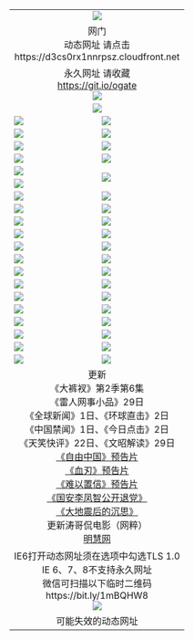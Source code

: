 ﻿<table>
  <tr></tr>
  <tr><td colspan=2 align=center><img src="https://cloud.githubusercontent.com/assets/11880933/13434984/f430fae2-e012-11e5-814f-c2df1e82b247.jpg" /></td></tr>
  <tr><td colspan=2 align=center>网门<br>动态网址 请点击
<br>https://d3cs0rx1nnrpsz.cloudfront.net
    </td>
  </tr>
  <tr>
    <td colspan=2 align=center>永久网址 请收藏<br/><a href="https://git.io/ogate" target="_blank">https://git.io/ogate</a><br/><a href="https://d3cs0rx1nnrpsz.cloudfront.net/Up/0WMGDL2.png" target="_blank"><img src="https://d3cs0rx1nnrpsz.cloudfront.net/Up/0WMGD2.png"/></a></td>
    <!--td align=center>临时网址 微信用<br/><a href="https://bit.ly/1mBQHW8" target="_blank">https://bit.ly/1mBQHW8</a><br/><a href="https://d3cs0rx1nnrpsz.cloudfront.net/Up/0WMGDL3.png" target="_blank"><img src="https://d3cs0rx1nnrpsz.cloudfront.net/Up/0WMGD3.png"/></a></td-->
  </tr>
  <tr>
    <td colspan=2 align=center><a href="https://d3cs0rx1nnrpsz.cloudfront.net/ogUP.aspx?name=0oGate.apk" target="_blank"><img src="https://d3cs0rx1nnrpsz.cloudfront.net/Up/0WMAZ.jpg" /></a></td>
  </tr>
  <tr>
    <td><a href="https://d3cs0rx1nnrpsz.cloudfront.net/ogNice.aspx" target="_blank"><img src="https://d3cs0rx1nnrpsz.cloudfront.net/Up/0WCYY.jpg" /></a></td>
    <td><a href="https://d3cs0rx1nnrpsz.cloudfront.net/onCO.aspx?ob=600%E4%BA%8B%E7%89%A9&op=%E5%A2%9E%E5%88%A0%E6%94%B9&args=WH1~%23%E7%B1%BB%E5%9E%8B6%E6%96%B0%E9%97%BB%7c%23%E7%B1%BB%E5%9E%8B6%E8%AF%84%E8%AE%BA&mode=" target="_blank"><img src="https://d3cs0rx1nnrpsz.cloudfront.net/Up/0WZTT.jpg" /></a></td> 
  </tr>
  <tr>
    <td><a href="https://d3cs0rx1nnrpsz.cloudfront.net/ogDY.aspx" target="_blank"><img src="https://d3cs0rx1nnrpsz.cloudfront.net/Up/0FK.jpg" /></a></td>
    <td><a href="https://d3cs0rx1nnrpsz.cloudfront.net/ogST.aspx" target="_blank"><img src="https://d3cs0rx1nnrpsz.cloudfront.net/Up/0ST.jpg" /></a></td> 
  </tr>
  <tr>
    <!--td rowspan=2><a href="https://d3cs0rx1nnrpsz.cloudfront.net/ogUP.aspx?name=WJ.mp4&count=T:1,480P:1" target="_blank"><img src="https://d3cs0rx1nnrpsz.cloudfront.net/Up/WJ.jpg" /></a></td-->
    <td><a href="https://d3cs0rx1nnrpsz.cloudfront.net/ogUP.aspx?name=11DKC.mp4&count=T:2,2:6,1:16" target="_blank"><img src="https://d3cs0rx1nnrpsz.cloudfront.net/Up/11DKC.jpg" /></a></td> 
    <td><div><a href="https://d3cs0rx1nnrpsz.cloudfront.net/ogUP.aspx?name=LRWS.mp4&count=7B:8,6B:44,5A:10,5B:35,4A:14,4B:19,3A:10,3B:26,2A:16,2B:21,1A:23,1B:29&current=7B:8" target="_blank"><img src="https://d3cs0rx1nnrpsz.cloudfront.net/Up/LRWS.jpg" /></a></td>
   </tr>
  <tr>
    <td><a href="https://d3cs0rx1nnrpsz.cloudfront.net/ogUP.aspx?name=LRSH.mp4&count=W:13,2:10" target="_blank"><img src="https://d3cs0rx1nnrpsz.cloudfront.net/Up/LRSH.jpg" /></a></td>
    <td><a href="https://d3cs0rx1nnrpsz.cloudfront.net/ogUP.aspx?name=BYWXY.mp4" target="_blank"><img src="https://d3cs0rx1nnrpsz.cloudfront.net/Up/BYWXY.jpg" /></a></td>
  </tr>
  <tr>
    <td><a href="https://d3cs0rx1nnrpsz.cloudfront.net/ogUP.aspx?name=JQR.mp4&count=2" target="_blank"><img src="https://d3cs0rx1nnrpsz.cloudfront.net/Up/JQR.jpg" /></a></td>   
    <td rowspan=2><a href="https://d3cs0rx1nnrpsz.cloudfront.net/ogUP.aspx?name=JP.mp4&count=9" target="_blank"><img src="https://d3cs0rx1nnrpsz.cloudfront.net/Up/JP.jpg" /></td>
  </tr>
  <tr>
    <td><a href="https://d3cs0rx1nnrpsz.cloudfront.net/ogUP.aspx?name=WH.mp4" target="_blank"><img src="https://d3cs0rx1nnrpsz.cloudfront.net/Up/WH.jpg" /></a></td>
  </tr>
  <tr>
    <td><a href="https://d3cs0rx1nnrpsz.cloudfront.net/ogUP.aspx?name=SSZJ.mp4&count=SP:6,480P:8" target="_blank"><img src="https://d3cs0rx1nnrpsz.cloudfront.net/Up/SSZJ.jpg" /></a></td>
    <td><a href="https://d3cs0rx1nnrpsz.cloudfront.net/ogUP.aspx?name=ZY.mp4&count=2015:16" target="_blank"><img src="https://d3cs0rx1nnrpsz.cloudfront.net/Up/ZY.jpg" /></a</td>
  </tr>
  <tr>
    <td><a href="https://d3cs0rx1nnrpsz.cloudfront.net/ogUP.aspx?name=XTFY.mp4&count=B:2,A:24" target="_blank"><img src="https://d3cs0rx1nnrpsz.cloudfront.net/Up/XTFY.jpg" /></a></td>
    <td><a href="https://d3cs0rx1nnrpsz.cloudfront.net/ogUP.aspx?name=1XQK.mp4&count=13" target="_blank"><img src="https://d3cs0rx1nnrpsz.cloudfront.net/Up/1XQK.jpg" /></a</td>
  </tr>
  <tr>
    <td><a href="https://d3cs0rx1nnrpsz.cloudfront.net/ogUP.aspx?name=1LYF.mp4&count=2" target="_blank"><img src="https://d3cs0rx1nnrpsz.cloudfront.net/Up/1LYF0.jpg" /></a></td>
    <td><a href="https://d3cs0rx1nnrpsz.cloudfront.net/ogUP.aspx?name=1ZGC.mp4&count=6" target="_blank"><img src="https://d3cs0rx1nnrpsz.cloudfront.net/Up/1ZGC0.jpg" /></a></td>
  </tr>
  <tr>
    <td><a href="https://d3cs0rx1nnrpsz.cloudfront.net/ogUP.aspx?name=1ZKM.mp4&count=3&current=3" target="_blank"><img src="https://d3cs0rx1nnrpsz.cloudfront.net/Up/1ZKM0.jpg" /></a></td>  
    <td><a href="https://d3cs0rx1nnrpsz.cloudfront.net/ogUP.aspx?name=1WWY.mp4&count=6&current=6" target="_blank"><img src="https://d3cs0rx1nnrpsz.cloudfront.net/Up/1WWY0.jpg" /></a></td>
  </tr>
  <tr>
    <td><a href="https://d3cs0rx1nnrpsz.cloudfront.net/ogUP.aspx?name=10JGY.mp4&count=3" target="_blank"><img src="https://d3cs0rx1nnrpsz.cloudfront.net/Up/10JGY0.jpg" /></a></td>
    <td><a href="https://d3cs0rx1nnrpsz.cloudfront.net/ogUP.aspx?name=10CYS.mp4&count=2" target="_blank"><img src="https://d3cs0rx1nnrpsz.cloudfront.net/Up/10CYS0.jpg" /></a></td>
  </tr>
  <tr>
    <td><a href="https://d3cs0rx1nnrpsz.cloudfront.net/ogUP.aspx?name=4SQQ.mp4&count=201603:1,201602:20,201601:21&current=201603:1" target="_blank"><img src="https://d3cs0rx1nnrpsz.cloudfront.net/Up/4SQQ0.jpg"/></a></td>
    <td><a href="https://d3cs0rx1nnrpsz.cloudfront.net/ogUP.aspx?name=4SHQ.mp4&count=201603:2,201602:27,201601:28&current=201603:2" target="_blank"><img src="https://d3cs0rx1nnrpsz.cloudfront.net/Up/4SHQ0.jpg"/></a></td>
  </tr>
  <tr>
    <td><a href="https://d3cs0rx1nnrpsz.cloudfront.net/ogUP.aspx?name=4SZG.mp4&count=201603:1,201602:21,201601:23&current=201603:1" target="_blank"><img src="https://d3cs0rx1nnrpsz.cloudfront.net/Up/4SZG0.jpg"/></a></td>
    <td><a href="https://d3cs0rx1nnrpsz.cloudfront.net/ogUP.aspx?name=4SDJ.mp4&count=201603A:2,201603B:2,201602A:24,201602B:7,201601A:48,201601B:6&current=201603A:2" target="_blank"><img src="https://d3cs0rx1nnrpsz.cloudfront.net/Up/4SDJ0.jpg"/></a></td>
  </tr>
  <tr>
    <td><a href="https://d3cs0rx1nnrpsz.cloudfront.net/ogUP.aspx?name=4CTX.mp4&count=201602:3,201601:4&current=201602:3" target="_blank"><img src="https://d3cs0rx1nnrpsz.cloudfront.net/Up/4CTX0.jpg"/></a></td>
    <td><a href="https://d3cs0rx1nnrpsz.cloudfront.net/ogUP.aspx?name=4CWZ.mp4&count=201602:4,201601:4&current=201602:4" target="_blank"><img src="https://d3cs0rx1nnrpsz.cloudfront.net/Up/4CWZ0.jpg"/></a></td>
  </tr>
  <tr>
    <td><a href="https://d3cs0rx1nnrpsz.cloudfront.net/onUP.aspx?name=https://dwsfx5awq5vcc.cloudfront.net/" target="_blank"><img src="https://d3cs0rx1nnrpsz.cloudfront.net/Up/0DTW.jpg"/></a></td>
    <td><a href="https://d3cs0rx1nnrpsz.cloudfront.net/onUP.aspx?name=https://d240ns8up8earz.cloudfront.net/acenter/" target="_blank"><img src="https://d3cs0rx1nnrpsz.cloudfront.net/Up/0TDW.jpg" /></a></td>
  </tr>
  <tr>
    <td><a href="https://d3cs0rx1nnrpsz.cloudfront.net/onUP.aspx?name=https://d4508d6vomz2p.cloudfront.net/gb/nsc413.htm" target="_blank"><img src="https://d3cs0rx1nnrpsz.cloudfront.net/Up/0DJY.jpg" /></a></td>
    <td><a href="https://d3cs0rx1nnrpsz.cloudfront.net/onUP.aspx?name=https://d3bxwq7vzudb5l.cloudfront.net/xtr/gb/prog204.html" target="_blank"><img src="https://d3cs0rx1nnrpsz.cloudfront.net/Up/0XTR.jpg" /></a></td>
  </tr>
  <tr>
    <td><a href="https://d3cs0rx1nnrpsz.cloudfront.net/onUP.aspx?name=https://d3aj00iefsmfgc.cloudfront.net/" target="_blank"><img src="https://d3cs0rx1nnrpsz.cloudfront.net/Up/0MHW.jpg" /></a></td>
    <td><a href="https://d3cs0rx1nnrpsz.cloudfront.net/onUP.aspx?name=https://d1lcj91uv80klr.cloudfront.net/" target="_blank"><img src="https://d3cs0rx1nnrpsz.cloudfront.net/Up/0ZJW.jpg" /></a></td>
  </tr>
  <tr>
    <td><a href="https://d3cs0rx1nnrpsz.cloudfront.net/ogUP.aspx?name=0FG.zip" target="_blank"><img src="https://d3cs0rx1nnrpsz.cloudfront.net/Up/0FG.jpg" /></a></td>
    <td><a href="https://d3cs0rx1nnrpsz.cloudfront.net/ogUP.aspx?name=0FGA.apk" target="_blank"><img src="https://d3cs0rx1nnrpsz.cloudfront.net/Up/0FGA.jpg" /></a></td>
  </tr>
  <tr>
    <td><a href="https://d3cs0rx1nnrpsz.cloudfront.net/ogUP.aspx?name=0U.zip" target="_blank"><img src="https://d3cs0rx1nnrpsz.cloudfront.net/Up/0U.jpg" /></a></td>
    <td><a href="https://d3cs0rx1nnrpsz.cloudfront.net/ogUP.aspx?name=0UA.apk" target="_blank"><img src="https://d3cs0rx1nnrpsz.cloudfront.net/Up/0UA.jpg" /></a></td>
  </tr>
  <tr>
    <td><a href="https://d3cs0rx1nnrpsz.cloudfront.net/ogUP.aspx?name=0iPPOTV.zip" target="_blank"><img src="https://d3cs0rx1nnrpsz.cloudfront.net/Up/0iPPOTV.jpg" /></a></td>
    <td><a href="https://d3cs0rx1nnrpsz.cloudfront.net/ogUP.aspx?name=0iNTD.apk" target="_blank"><img src="https://d3cs0rx1nnrpsz.cloudfront.net/Up/0iNTD.jpg" /></a></td>
  </tr>
  <tr>
    <td colspan=2 align=center>更新<br>
      《大裤衩》第2季第6集<br>
      《雷人网事小品》29日<br>
      《全球新闻》1日、《环球直击》2日<br>
      《中国禁闻》1日、《今日点击》2日<br>
      《天笑快评》22日、《文昭解读》29日<br>
      <a href="https://d3cs0rx1nnrpsz.cloudfront.net/ogUP.aspx?name=11ZYZG0.mp4" target="_blank">《自由中国》预告片</a><br>
      <a href="https://d3cs0rx1nnrpsz.cloudfront.net/ogUP.aspx?name=11XR.mp4" target="_blank">《血刃》预告片</a><br>
      <a href="https://d3cs0rx1nnrpsz.cloudfront.net/ogUP.aspx?name=11NYZX.mp4&count=2" target="_blank">《难以置信》预告片</a><br>
      <a href="https://d3cs0rx1nnrpsz.cloudfront.net/ogUP.aspx?name=4LFZ.mp4" target="_blank">《国安李凤智公开退党》</a><br>
      <a href="https://d3cs0rx1nnrpsz.cloudfront.net/ogUP.aspx?name=4DDZHDCS.mp4" target="_blank">《大地震后的沉思》</a><br>
      更新涛哥侃电影（网粹）<br>
      <a href="https://d3cs0rx1nnrpsz.cloudfront.net/onUP.aspx?name=https://www.minghui.org/" target="_blank">明慧网</a></td>
    </td>
  </tr>
  <tr>
    <td colspan=2 align=center>IE6打开动态网址须在选项中勾选TLS 1.0<br/>IE 6、7、8不支持永久网址<br/>
      微信可扫描以下临时二维码<br/>https://bit.ly/1mBQHW8<br/><a href="https://d3cs0rx1nnrpsz.cloudfront.net/Up/0WMGDL3.png" target="_blank"><img src="https://d3cs0rx1nnrpsz.cloudfront.net/Up/0WMGD3.png"/></a><br>
  </tr>
  <tr>
    <td colspan=2 align=center>可能失效的动态网址
    </td>
  </tr>
</table>
